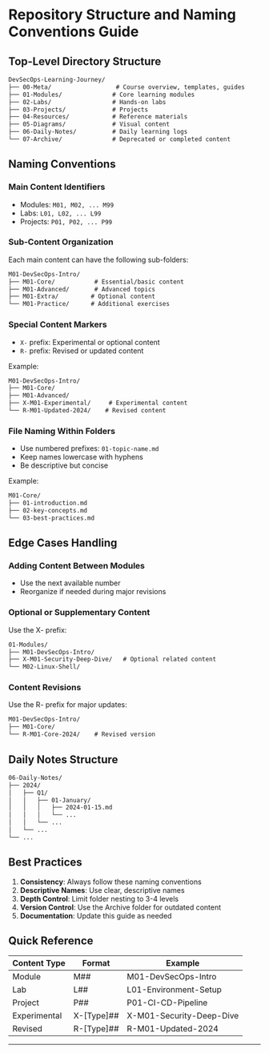# Repository Structure and Naming Conventions Guide

## Top-Level Directory Structure
```markdown
DevSecOps-Learning-Journey/
├── 00-Meta/                  # Course overview, templates, guides
├── 01-Modules/              # Core learning modules
├── 02-Labs/                 # Hands-on labs
├── 03-Projects/             # Projects
├── 04-Resources/            # Reference materials
├── 05-Diagrams/             # Visual content
├── 06-Daily-Notes/          # Daily learning logs
└── 07-Archive/              # Deprecated or completed content
```

## Naming Conventions

### Main Content Identifiers
- Modules: `M01, M02, ... M99`
- Labs: `L01, L02, ... L99`
- Projects: `P01, P02, ... P99`

### Sub-Content Organization
Each main content can have the following sub-folders:

```markdown
M01-DevSecOps-Intro/
├── M01-Core/           # Essential/basic content
├── M01-Advanced/       # Advanced topics
├── M01-Extra/         # Optional content
└── M01-Practice/      # Additional exercises
```

### Special Content Markers
- `X-` prefix: Experimental or optional content
- `R-` prefix: Revised or updated content

Example:
```markdown
M01-DevSecOps-Intro/
├── M01-Core/
├── M01-Advanced/
├── X-M01-Experimental/     # Experimental content
└── R-M01-Updated-2024/    # Revised content
```

### File Naming Within Folders
- Use numbered prefixes: `01-topic-name.md`
- Keep names lowercase with hyphens
- Be descriptive but concise

Example:
```markdown
M01-Core/
├── 01-introduction.md
├── 02-key-concepts.md
└── 03-best-practices.md
```

## Edge Cases Handling

### Adding Content Between Modules
- Use the next available number
- Reorganize if needed during major revisions

### Optional or Supplementary Content
Use the X- prefix:
```markdown
01-Modules/
├── M01-DevSecOps-Intro/
├── X-M01-Security-Deep-Dive/   # Optional related content
└── M02-Linux-Shell/
```

### Content Revisions
Use the R- prefix for major updates:
```markdown
M01-DevSecOps-Intro/
├── M01-Core/
└── R-M01-Core-2024/    # Revised version
```

## Daily Notes Structure
```markdown
06-Daily-Notes/
├── 2024/
│   ├── Q1/
│   │   ├── 01-January/
│   │   │   ├── 2024-01-15.md
│   │   │   └── ...
│   │   └── ...
│   └── ...
└── ...
```

## Best Practices

1. **Consistency**: Always follow these naming conventions
2. **Descriptive Names**: Use clear, descriptive names
3. **Depth Control**: Limit folder nesting to 3-4 levels
4. **Version Control**: Use the Archive folder for outdated content
5. **Documentation**: Update this guide as needed

## Quick Reference

| Content Type | Format | Example |
|-------------|---------|---------|
| Module | M## | M01-DevSecOps-Intro |
| Lab | L## | L01-Environment-Setup |
| Project | P## | P01-CI-CD-Pipeline |
| Experimental | X-[Type]## | X-M01-Security-Deep-Dive |
| Revised | R-[Type]## | R-M01-Updated-2024 |

---
